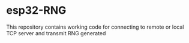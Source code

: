 # esp32-RNG
This repository contains working code for connecting to remote or local TCP server and transmit RNG generated
